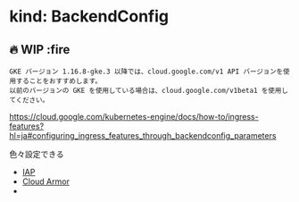 # kind: BackendConfig

## :fire: WIP :fire


```
GKE バージョン 1.16.8-gke.3 以降では、cloud.google.com/v1 API バージョンを使用することをおすすめします。
以前のバージョンの GKE を使用している場合は、cloud.google.com/v1beta1 を使用してください。
```

https://cloud.google.com/kubernetes-engine/docs/how-to/ingress-features?hl=ja#configuring_ingress_features_through_backendconfig_parameters


色々設定できる

+ [IAP](../feature-iap/README.md)
+ [Cloud Armor](../feature-cloud-armor/README.md)
+ 
